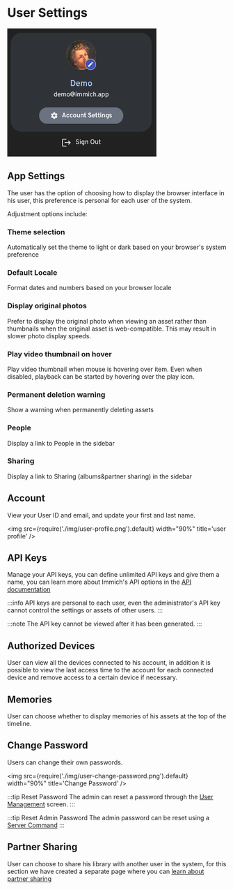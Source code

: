 # User Settings

![User Modal](./img/user-popup.png)


## App Settings

The user has the option of choosing how to display the browser interface in his user, this preference is personal for each user of the system.

Adjustment options include:

### Theme selection

Automatically set the theme to light or dark based on your browser's system preference

### Default Locale

Format dates and numbers based on your browser locale

### Display original photos

Prefer to display the original photo when viewing an asset rather than thumbnails when the original asset is web-compatible. This may result in slower photo display speeds.

### Play video thumbnail on hover

Play video thumbnail when mouse is hovering over item. Even when disabled, playback can be started by hovering over the play icon.

### Permanent deletion warning

Show a warning when permanently deleting assets

### People

Display a link to People in the sidebar

### Sharing

Display a link to Sharing (albums&partner sharing) in the sidebar


## Account

View your User ID and email, and update your first and last name.

<img src={require('./img/user-profile.png').default} width="90%" title='user profile' />

## API Keys

Manage your API keys, you can define unlimited API keys and give them a name, you can learn more about Immich's API options in the [API documentation](/docs/api)

:::info
API keys are personal to each user, even the administrator's API key cannot control the settings or assets of other users.
:::

:::note
The API key cannot be viewed after it has been generated.
:::

## Authorized Devices

User can view all the devices connected to his account, in addition it is possible to view the last access time to the account for each connected device and remove access to a certain device if necessary.

## Memories

User can choose whether to display memories of his assets at the top of the timeline.


## Change Password

Users can change their own passwords.

<img src={require('./img/user-change-password.png').default} width="90%" title='Change Password' />

:::tip Reset Password
The admin can reset a password through the [User Management](/docs/administration/user-management.mdx) screen.
:::

:::tip Reset Admin Password
The admin password can be reset using a [Server Command](/docs/administration/server-commands.md)
:::

## Partner Sharing

User can choose to share his library with another user in the system, for this section we have created a separate page where you can [learn about partner sharing](/docs/features/partner-sharing.md)
